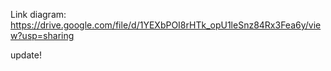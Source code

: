 Link diagram:
https://drive.google.com/file/d/1YEXbPOI8rHTk_opU1leSnz84Rx3Fea6y/view?usp=sharing

update!
